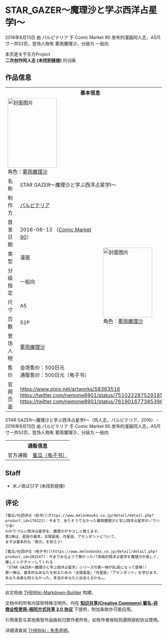 # STAR_GAZER～魔理沙と学ぶ西洋占星学Ⅰ～

<!-- source html: G:\repos\THBWiki-Markdown-Builder\THBWikiMarkdown\Temp\main\0\05\ns0%3ASTAR_GAZER%EF%BD%9E%E9%AD%94%E7%90%86%E6%B2%99%E3%81%A8%E5%AD%A6%E3%81%B6%E8%A5%BF%E6%B4%8B%E5%8D%A0%E6%98%9F%E5%AD%A6%E2%85%A0%EF%BD%9E.html -->

2016年8月13日 由 パルピテリア 于 Comic Market 90 发布的漫画同人志，A5尺寸一共52页，登场人物有 雾雨魔理沙，分级为 一般向

本页是关于东方Project  
 **二次创作同人志 (未找到链接)** 的词条

## 作品信息

<table><tbody><tr><th colspan="3">基本信息</th></tr><tr><td class="cover-artwork-mobile" colspan="2"><a href="./文件-STAR_GAZER～魔理沙と学ぶ西洋占星学Ⅰ～封面.jpg.md" class="image" title="封面图片"><img alt="封面图片" src="https://upload.thwiki.cc/thumb/a/a7/STAR_GAZER%EF%BD%9E%E9%AD%94%E7%90%86%E6%B2%99%E3%81%A8%E5%AD%A6%E3%81%B6%E8%A5%BF%E6%B4%8B%E5%8D%A0%E6%98%9F%E5%AD%A6%E2%85%A0%EF%BD%9E%E5%B0%81%E9%9D%A2.jpg/158px-STAR_GAZER%EF%BD%9E%E9%AD%94%E7%90%86%E6%B2%99%E3%81%A8%E5%AD%A6%E3%81%B6%E8%A5%BF%E6%B4%8B%E5%8D%A0%E6%98%9F%E5%AD%A6%E2%85%A0%EF%BD%9E%E5%B0%81%E9%9D%A2.jpg" decoding="async" loading="lazy" width="158" height="224" srcset="https://upload.thwiki.cc/thumb/a/a7/STAR_GAZER%EF%BD%9E%E9%AD%94%E7%90%86%E6%B2%99%E3%81%A8%E5%AD%A6%E3%81%B6%E8%A5%BF%E6%B4%8B%E5%8D%A0%E6%98%9F%E5%AD%A6%E2%85%A0%EF%BD%9E%E5%B0%81%E9%9D%A2.jpg/237px-STAR_GAZER%EF%BD%9E%E9%AD%94%E7%90%86%E6%B2%99%E3%81%A8%E5%AD%A6%E3%81%B6%E8%A5%BF%E6%B4%8B%E5%8D%A0%E6%98%9F%E5%AD%A6%E2%85%A0%EF%BD%9E%E5%B0%81%E9%9D%A2.jpg 1.5x, https://upload.thwiki.cc/thumb/a/a7/STAR_GAZER%EF%BD%9E%E9%AD%94%E7%90%86%E6%B2%99%E3%81%A8%E5%AD%A6%E3%81%B6%E8%A5%BF%E6%B4%8B%E5%8D%A0%E6%98%9F%E5%AD%A6%E2%85%A0%EF%BD%9E%E5%B0%81%E9%9D%A2.jpg/316px-STAR_GAZER%EF%BD%9E%E9%AD%94%E7%90%86%E6%B2%99%E3%81%A8%E5%AD%A6%E3%81%B6%E8%A5%BF%E6%B4%8B%E5%8D%A0%E6%98%9F%E5%AD%A6%E2%85%A0%EF%BD%9E%E5%B0%81%E9%9D%A2.jpg 2x" data-file-width="846" data-file-height="1200"></a><div class="cover-char">角色：<a href="./雾雨魔理沙.md" title="雾雨魔理沙">雾雨魔理沙</a></div></td>
</tr><tr><td class="label">名称</td><td colspan="2"> STAR GAZER～魔理沙と学ぶ西洋占星学Ⅰ～ </td></tr><tr><td class="label">制作方</td><td><a href="./パルピテリア.md" title="パルピテリア">パルピテリア</a></td><td class="cover-artwork" rowspan="8" style="min-width:224px;"><a href="./文件-STAR_GAZER～魔理沙と学ぶ西洋占星学Ⅰ～封面.jpg.md" class="image" title="封面图片"><img alt="封面图片" src="https://upload.thwiki.cc/thumb/a/a7/STAR_GAZER%EF%BD%9E%E9%AD%94%E7%90%86%E6%B2%99%E3%81%A8%E5%AD%A6%E3%81%B6%E8%A5%BF%E6%B4%8B%E5%8D%A0%E6%98%9F%E5%AD%A6%E2%85%A0%EF%BD%9E%E5%B0%81%E9%9D%A2.jpg/158px-STAR_GAZER%EF%BD%9E%E9%AD%94%E7%90%86%E6%B2%99%E3%81%A8%E5%AD%A6%E3%81%B6%E8%A5%BF%E6%B4%8B%E5%8D%A0%E6%98%9F%E5%AD%A6%E2%85%A0%EF%BD%9E%E5%B0%81%E9%9D%A2.jpg" decoding="async" loading="lazy" width="158" height="224" srcset="https://upload.thwiki.cc/thumb/a/a7/STAR_GAZER%EF%BD%9E%E9%AD%94%E7%90%86%E6%B2%99%E3%81%A8%E5%AD%A6%E3%81%B6%E8%A5%BF%E6%B4%8B%E5%8D%A0%E6%98%9F%E5%AD%A6%E2%85%A0%EF%BD%9E%E5%B0%81%E9%9D%A2.jpg/237px-STAR_GAZER%EF%BD%9E%E9%AD%94%E7%90%86%E6%B2%99%E3%81%A8%E5%AD%A6%E3%81%B6%E8%A5%BF%E6%B4%8B%E5%8D%A0%E6%98%9F%E5%AD%A6%E2%85%A0%EF%BD%9E%E5%B0%81%E9%9D%A2.jpg 1.5x, https://upload.thwiki.cc/thumb/a/a7/STAR_GAZER%EF%BD%9E%E9%AD%94%E7%90%86%E6%B2%99%E3%81%A8%E5%AD%A6%E3%81%B6%E8%A5%BF%E6%B4%8B%E5%8D%A0%E6%98%9F%E5%AD%A6%E2%85%A0%EF%BD%9E%E5%B0%81%E9%9D%A2.jpg/316px-STAR_GAZER%EF%BD%9E%E9%AD%94%E7%90%86%E6%B2%99%E3%81%A8%E5%AD%A6%E3%81%B6%E8%A5%BF%E6%B4%8B%E5%8D%A0%E6%98%9F%E5%AD%A6%E2%85%A0%EF%BD%9E%E5%B0%81%E9%9D%A2.jpg 2x" data-file-width="846" data-file-height="1200"></a><div class="cover-char">角色：<a href="./雾雨魔理沙.md" title="雾雨魔理沙">雾雨魔理沙</a></div></td>
</tr><tr><td class="label">首发日期</td><td>2016-08-13&#160;（<a href="/展会作品列表?e=Comic+Market%2390">Comic Market 90</a>）</td></tr><tr><td class="label">类型</td><td>漫画</td></tr><tr><td class="label">分级指定</td><td>一般向</td></tr><tr><td class="label">尺寸</td><td>A5</td></tr><tr><td class="label">页数</td><td>52P</td></tr><tr><td class="label">登场人物</td><td><a href="./雾雨魔理沙.md" title="雾雨魔理沙">雾雨魔理沙</a></td></tr><tr><td class="label">售价</td><td>会场售价：500日元<br>通贩售价：500日元（电子书）</td></tr>
<tr><td class="label">官网页面</td><td colspan="2"><a rel="nofollow" class="external free" href="https://www.pixiv.net/artworks/58363516">https://www.pixiv.net/artworks/58363516</a><br><a rel="nofollow" class="external free" href="https://twitter.com/nemone8901/status/751022287529185280">https://twitter.com/nemone8901/status/751022287529185280</a><br><a rel="nofollow" class="external free" href="https://twitter.com/nemone8901/status/761901677385396224">https://twitter.com/nemone8901/status/761901677385396224</a></td></tr></tbody></table>

STAR GAZER～魔理沙と学ぶ西洋占星学Ⅰ～（同人志，パルピテリア，2016） - 2016年8月13日 由 パルピテリア 于 Comic Market 90 发布的漫画同人志，A5尺寸一共52页，登场人物有 雾雨魔理沙，分级为 一般向

<table><tbody><tr><th colspan="3">通贩信息</th></tr><tr><td class="label">官方通贩</td><td colspan="2"><a rel="nofollow" class="external text" href="https://www.melonbooks.co.jp/detail/detail.php?product_id=281547">蜜瓜（电子书）</a></td></tr></tbody></table>



## Staff
- 水ノ依ぱぴ子 (未找到链接)


## 评论
```
[蜜瓜/社团评论（纸书）](https://www.melonbooks.co.jp/detail/detail.php?product_id=170322)：今まで、ありそうでなかった霧雨魔理沙と学ぶ西洋占星学のノウハウ本!
わかりづらい西洋占星学を、魔理沙がやさしく教えます。
第1弾は、星座の基本、太陽星座、月星座、アセンダントについて。
まずは基本的な『貴方』を知ろう! 
```

```
[蜜瓜/社团评论（电子书）](https://www.melonbooks.co.jp/detail/detail.php?product_id=281547)：今まであるようで無かった!?本格的西洋占星学を魔理沙が楽しく、優しくレクチャーしてくれる
『STAR GAZER～魔理沙と学ぶ西洋占星学』シリーズの第一弾がDL版になって登場!!
第一弾は、基本的なあなたを知るための『太陽星座』『月星座』『アセンダント』を学びます。
あなた自身も知らなかった、本当のあなたに出会えるかも…。
```

  
  

  





---

此文档由 [THBWiki-Markdown-Builder](https://github.com/Delsin-Yu/THBWiki-Markdown-Builder) 构建。

文档中的所有内容除特殊注明外，均在 [**知识共享(Creative Commons) 署名-非商业性使用-相同方式共享 3.0 协议**](https://creativecommons.org/licenses/by-sa/3.0/deed.zh-hans) 下提供，附加条款亦可能应用。

引用类型与其他类型作品版权归原作者所有，如有作者授权则遵照授权协议使用。

详细请查阅 [THBWiki：免责声明](https://thbwiki.cc/THBWiki:%E5%85%8D%E8%B4%A3%E5%A3%B0%E6%98%8E)。

